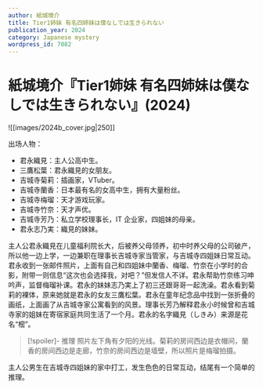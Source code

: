 ```yaml
---
author: 紙城境介
title: Tier1姉妹 有名四姉妹は僕なしでは生きられない
publication_year: 2024
category: Japanese mystery
wordpress_id: 7082
---
```


# 紙城境介『Tier1姉妹 有名四姉妹は僕なしでは生きられない』(2024)

![[images/2024b_cover.jpg|250]]

出场人物：
* 君永織見：主人公高中生。
* 三鷹松葉：君永織見的女朋友。
* 吉城寺菊莉：插画家，VTuber。
* 吉城寺蘭香：日本最有名的女高中生，拥有大量粉丝。
* 吉城寺梅瑠：天才游戏玩家。
* 吉城寺竹奈：天才声优。
* 吉城寺芳乃：私立学校理事长，IT 企业家，四姐妹的母亲。
* 君永志乃実：織見的妹妹。

主人公君永織見在儿童福利院长大，后被养父母领养，初中时养父母的公司破产，所以他一边上学，一边兼职在理事长吉城寺家当管家，与吉城寺四姐妹日常互动。君永收到一张邮件照片，上面有自己和四姐妹中蘭香、梅瑠、竹奈在小学时的合影，附带一则信息“这次也会选择我，对吧？”但发信人不详。君永帮助竹奈练习呻吟声，监督梅瑠补课。君永的妹妹志乃実上了初三还跟哥哥一起洗澡。君永看到菊莉的裸体，原来她就是君永的女友三鷹松葉。君永在童年纪念品中找到一张折叠的画纸，上面画了从吉城寺家公寓看到的风景。理事长芳乃解释君永小时候曾和吉城寺家的姐妹在寄宿家庭共同生活了一个月。君永的名字織見（しきみ）来源是花名“樒”。

> [!spoiler]- 推理
> 照片左下角有夕阳的光线。菊莉的房间西边是衣帽间，蘭香的房间西边是走廊，竹奈的房间西边是墙壁，所以照片是梅瑠拍摄。

主人公男生在吉城寺四姐妹的家中打工，发生色色的日常互动，结尾有一个简单的推理。